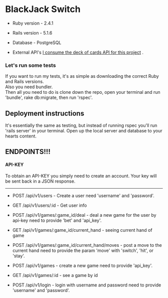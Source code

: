 # BlackJack Switch

* Ruby version - 2.4.1
* Rails version - 5.1.6

* Database - PostgreSQL

* External API's
  [I consume the deck of cards API for this project](https://deckofcardsapi.com/) . 

### Let's run some tests
 If you want to run my tests, it's as simple as downloading the correct Ruby and Rails versions.  
 Also you need bundler.  
 Then all you need to do is clone down the repo, open your terminal and run 'bundle', rake db:migrate, then run 'rspec'.  

## Deployment instructions
 It's essentially the same as testing, but instead of running rspec you'll run 'rails server' in your terminal.
 Open up the local server and database to your hearts content.  

## ENDPOINTS!!!
#### API-KEY
  To obtain an API-KEY you simply need to create an account. Your key will be sent back in a JSON response.  
***

* POST /api/v1/users - Create a user
  need 'username' and 'password'.  

* GET  /api/v1/users/:id - Get user info

* POST /api/v1/games/:game_id/deal - deal a new game for the user by api-key
 need to provide 'bet' and 'api_key'.  

* GET  /api/v1/games/:game_id/current_hand - seeing current hand of game

* POST /api/v1/games/:game_id/current_hand/moves - post a move to the current hand
 need to provide the param 'move' with 'switch', 'hit', or 'stay'.  

* POST /api/v1/games - create a new game
 need to provide 'api_key'.  

* GET  /api/v1/games/:id - see a game by id

* POST /api/v1/login - login with username and password
 need to provide 'username' and 'password'.  
